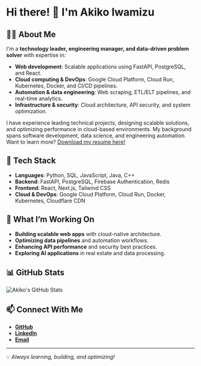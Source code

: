 # Hi there! 👋 I'm Akiko Iwamizu

## 👩‍💻 About Me

I'm a **technology leader, engineering manager, and data-driven problem solver** with expertise in:

- **Web development**: Scalable applications using FastAPI, PostgreSQL, and React.
- **Cloud computing & DevOps**: Google Cloud Platform, Cloud Run, Kubernetes, Docker, and CI/CD pipelines.
- **Automation & data engineering**: Web scraping, ETL/ELT pipelines, and real-time analytics.
- **Infrastructure & security**: Cloud architecture, API security, and system optimization.

I have experience leading technical projects, designing scalable solutions, and optimizing performance in cloud-based environments. My background spans software development, data science, and engineering automation. Want to learn more? [Download my resume here!](https://drive.google.com/file/d/1pvUNje-h3Z3Np0vUMOJMpY2Yi9fhkfcn/view?usp=sharing)

## 🔧 Tech Stack

- **Languages**: Python, SQL, JavaScript, Java, C++
- **Backend**: FastAPI, PostgreSQL, Firebase Authentication, Redis
- **Frontend**: React, Next.js, Tailwind CSS
- **Cloud & DevOps**: Google Cloud Platform, Cloud Run, Docker, Kubernetes, Cloudflare CDN

## 🚀 What I’m Working On

- **Building scalable web apps** with cloud-native architecture.
- **Optimizing data pipelines** and automation workflows.
- **Enhancing API performance** and security best practices.
- **Exploring AI applications** in real estate and data processing.

## 📊 GitHub Stats

![Akiko's GitHub Stats](https://github-readme-stats.vercel.app/api?username=akikoiwamizu&show_icons=true&theme=tokyonight)

## 📫 Connect With Me

- [**GitHub**](https://github.com/akikoiwamizu)
- [**LinkedIn**](https://linkedin.com/in/akikoiwamizu/)
- [**Email**](akikoiwamizu@gmail.com)

---

💡 _Always learning, building, and optimizing!_

